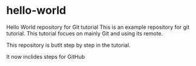 # hello-world
Hello World repository for Git tutorial
This is an example repository for git tutorial.
This tutorial focues on mainly Git and using its remote.

This repository is butlt step by step in the tutorial.

It now inclides steps for GitHub


